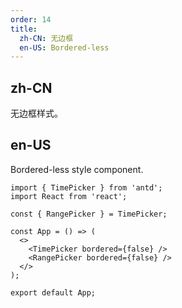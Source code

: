 ```yaml
---
order: 14
title:
  zh-CN: 无边框
  en-US: Bordered-less
---
```


## zh-CN

无边框样式。

## en-US

Bordered-less style component.

```tsx
import { TimePicker } from 'antd';
import React from 'react';

const { RangePicker } = TimePicker;

const App = () => (
  <>
    <TimePicker bordered={false} />
    <RangePicker bordered={false} />
  </>
);

export default App;
```
